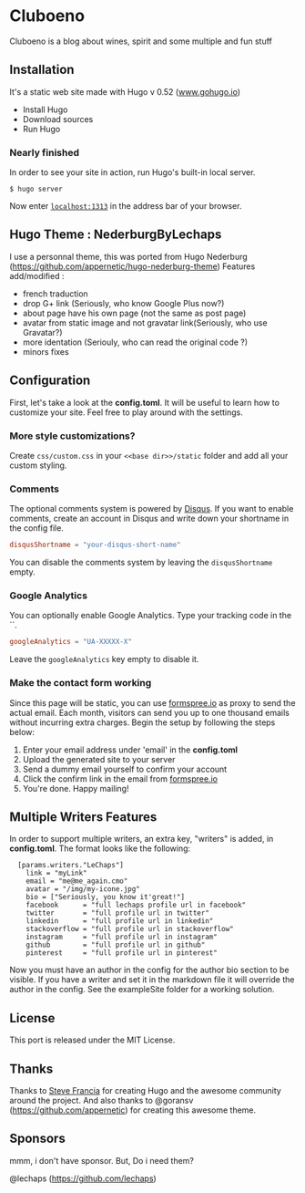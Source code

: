 # Cluboeno
Cluboeno is a blog about wines, spirit and some multiple and fun stuff

## Installation
It's a static web site made with Hugo v 0.52 (www.gohugo.io)
- Install Hugo
- Download sources
- Run Hugo

### Nearly finished
In order to see your site in action, run Hugo's built-in local server.
```
$ hugo server
```
Now enter [`localhost:1313`](http://localhost:1313) in the address bar of your browser.

## Hugo Theme : NederburgByLechaps
I use a personnal theme, this was ported from Hugo Nederburg (https://github.com/appernetic/hugo-nederburg-theme)
Features add/modified : 
 - french traduction
 - drop G+ link (Seriously, who know Google Plus now?)
 - about page have his own page (not the same as post page)
 - avatar from static image and not gravatar link(Seriously, who use Gravatar?)
 - more identation (Seriouly, who can read the original code ?)
 - minors fixes

## Configuration
First, let's take a look at the **config.toml**. It will be useful to learn how to customize your site. Feel free to play around with the settings.

### More style customizations?
Create `css/custom.css` in your `<<base dir>>/static` folder and add all your custom styling.

### Comments
The optional comments system is powered by [Disqus](https://disqus.com). If you want to enable comments, create an account in Disqus and write down your shortname in the config file.
```toml
disqusShortname = "your-disqus-short-name"
```
You can disable the comments system by leaving the `disqusShortname` empty.

### Google Analytics
You can optionally enable Google Analytics. Type your tracking code in the ``.
```toml
googleAnalytics = "UA-XXXXX-X"
```
Leave the `googleAnalytics` key empty to disable it.

### Make the contact form working
Since this page will be static, you can use [formspree.io](//formspree.io/) as proxy to send the actual email. Each month, visitors can send you up to one thousand emails without incurring extra charges. Begin the setup by following the steps below:

1. Enter your email address under 'email' in the **config.toml**
2. Upload the generated site to your server
3. Send a dummy email yourself to confirm your account
4. Click the confirm link in the email from [formspree.io](//formspree.io/)
5. You're done. Happy mailing!

## Multiple Writers Features
In order to support multiple writers, an extra key, "writers" is added, in **config.toml**. The format looks like the following:
```
  [params.writers."LeChaps"]
    link = "myLink"
    email = "me@me_again.cmo"
    avatar = "/img/my-icone.jpg"
    bio = ["Seriously, you know it'great!"]
    facebook      = "full lechaps profile url in facebook"
    twitter       = "full profile url in twitter"
    linkedin      = "full profile url in linkedin"
    stackoverflow = "full profile url in stackoverflow"
    instagram     = "full profile url in instagram"
    github        = "full profile url in github"
    pinterest     = "full profile url in pinterest"
```
Now you must have an author in the config for the author bio section to be visible. If you have a writer and set it in the markdown file it will override the author in the config. See the exampleSite folder for a working solution.

## License
This port is released under the MIT License.

## Thanks
Thanks to [Steve Francia](https://github.com/spf13) for creating Hugo and the awesome community around the project. And also thanks to @goransv (https://github.com/appernetic) for creating this awesome theme.

## Sponsors
mmm, i don't have sponsor. But, Do i need them?

@lechaps (https://github.com/lechaps) 




